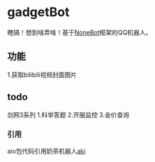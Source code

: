 # gadgetBot
瞎搞！想到啥弄啥！基于[NoneBot]框架的QQ机器人。

[NoneBot]: https://github.com/richardchien/nonebot
## 功能
1.获取bilibili视频封面图片

## todo
剑网3系列
1.科举答题
2.开服监控
3.金价查询

### 引用
aio包代码引用奶茶机器人[aki]

[aki]: https://github.com/cczu-osa/aki

